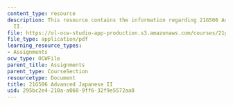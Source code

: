 ```yaml
---
content_type: resource
description: This resource contains the information regarding 21G506 Advanced Japanese
  II.
file: https://ol-ocw-studio-app-production.s3.amazonaws.com/courses/21g-506-advanced-japanese-ii-spring-2005/295bc2e4210aa0609ff632f9e5572aa8_MIT21G_506S05_506hw2.pdf
file_type: application/pdf
learning_resource_types:
- Assignments
ocw_type: OCWFile
parent_title: Assignments
parent_type: CourseSection
resourcetype: Document
title: 21G506 Advanced Japanese II
uid: 295bc2e4-210a-a060-9ff6-32f9e5572aa8
---
```

